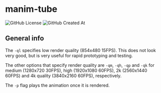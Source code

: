 # manim-tube

![GitHub License](https://img.shields.io/github/license/AntonioBerna/manim-tube)
![GitHub Created At](https://img.shields.io/github/created-at/antonioberna/manim-tube)

## General info

The `-ql` specifies low render quality (854x480 15FPS).
This does not look very good, but is very useful for rapid prototyping and testing. 

The other options that specify render quality are `-qm`, `-qh`, `-qp` and `-qk` for medium (1280x720 30FPS), high (1920x1080 60FPS), 2k (2560x1440 60FPS) and 4k quality (3840x2160 60FPS), respectively.

The `-p` flag plays the animation once it is rendered.

